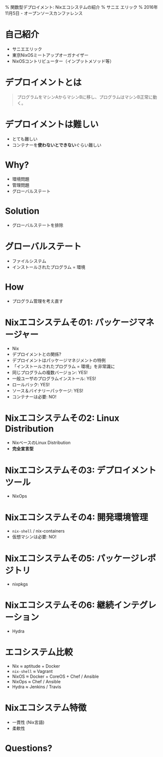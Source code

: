 % 関数型デプロイメント: Nixエコシステムの紹介
% サニエ エリック
% 2016年11月5日 - オープンソースカンファレンス


# 自己紹介

- サニエエリック
- 東京NixOSミートアップオーガナイザー
- NixOSコントリビューター（インプットメソッド等）


# デプロイメントとは

> プログラムをマシンAからマシンBに移し、プログラムはマシンB正常に動く。


# デプロイメントは難しい

- とても難しい
- コンテナーを**使わないとできない**ぐらい難しい


# Why?

- 環境問題
- 管理問題
- グローバルステート


# Solution

- グローバルステートを排除


# グローバルステート

- ファイルシステム
- インストールされたプログラム = 環境


# How

- プログラム管理を考え直す


# Nixエコシステムその1: パッケージマネージャー

- Nix
- デプロイメントとの関係?
- デプロイメントはパッケージマネジメントの特例
- 「インストールされたプログラム = 環境」を非常識に
- 同じプログラムの複数バージョン: YES!
- 一般ユーザのプログラムインストール: YES!
- ロールバック: YES!
- ソース＆バイナリーパッケージ: YES!
- コンテナーは必要: NO!


# Nixエコシステムその2: Linux Distribution

- NixベースのLinux Distribution
- **完全宣言型**


# Nixエコシステムその3: デプロイメントツール

- NixOps


# Nixエコシステムその4: 開発環境管理

- `nix-shell` / nix-containers
- 仮想マシンは必要: NO!


# Nixエコシステムその5: パッケージレポジトリ

- nixpkgs


# Nixエコシステムその6: 継続インテグレーション

- Hydra


# エコシステム比較

- Nix ≈ aptitude + Docker
- `nix-shell` ≈ Vagrant
- NixOS ≈ Docker + CoreOS + Chef / Ansible
- NixOps ≈ Chef / Ansible
- Hydra ≈ Jenkins / Travis


# Nixエコシステム特徴

- 一貫性 (Nix言語)
- 柔軟性


# Questions?


